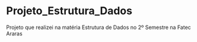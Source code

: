 # Projeto_Estrutura_Dados
Projeto que realizei na matéria Estrutura de Dados no 2º Semestre na Fatec Araras
